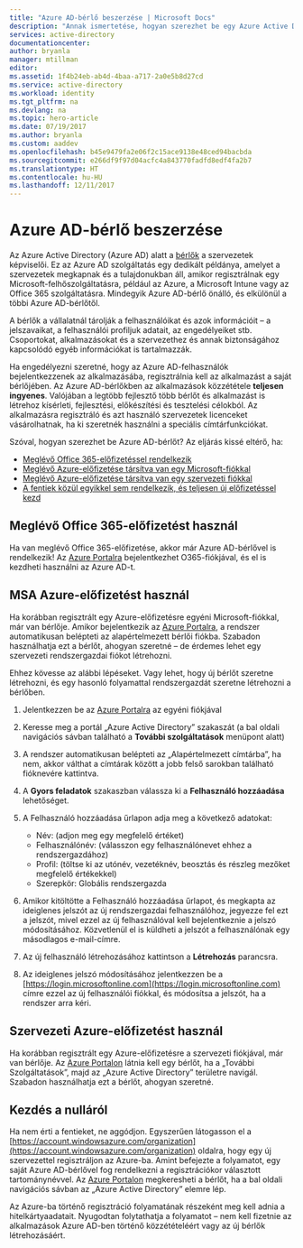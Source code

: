 ```yaml
---
title: "Azure AD-bérlő beszerzése | Microsoft Docs"
description: "Annak ismertetése, hogyan szerezhet be egy Azure Active Directory-bérlőt az alkalmazások regisztrálásához és fordításához."
services: active-directory
documentationcenter: 
author: bryanla
manager: mtillman
editor: 
ms.assetid: 1f4b24eb-ab4d-4baa-a717-2a0e5b8d27cd
ms.service: active-directory
ms.workload: identity
ms.tgt_pltfrm: na
ms.devlang: na
ms.topic: hero-article
ms.date: 07/19/2017
ms.author: bryanla
ms.custom: aaddev
ms.openlocfilehash: b45e9479fa2e06f2c15ace9138e48ced94bacbda
ms.sourcegitcommit: e266df9f97d04acfc4a843770fadfd8edf4fa2b7
ms.translationtype: HT
ms.contentlocale: hu-HU
ms.lasthandoff: 12/11/2017
---
```

# <a name="how-to-get-an-azure-active-directory-tenant"></a>Azure AD-bérlő beszerzése
Az Azure Active Directory (Azure AD) alatt a [bérlők](https://msdn.microsoft.com/library/azure/jj573650.aspx#BKMK_WhatIsAnAzureADTenant) a szervezetek képviselői.  Ez az Azure AD szolgáltatás egy dedikált példánya, amelyet a szervezetek megkapnak és a tulajdonukban áll, amikor regisztrálnak egy Microsoft-felhőszolgáltatásra, például az Azure, a Microsoft Intune vagy az Office 365 szolgáltatásra.  Mindegyik Azure AD-bérlő önálló, és elkülönül a többi Azure AD-bérlőtől.  

A bérlők a vállalatnál tárolják a felhasználóikat és azok információit – a jelszavaikat, a felhasználói profiljuk adatait, az engedélyeiket stb.  Csoportokat, alkalmazásokat és a szervezethez és annak biztonságához kapcsolódó egyéb információkat is tartalmazzák.

Ha engedélyezni szeretné, hogy az Azure AD-felhasználók bejelentkezzenek az alkalmazásába, regisztrálnia kell az alkalmazást a saját bérlőjében.  Az Azure AD-bérlőkben az alkalmazások közzététele **teljesen ingyenes**.  Valójában a legtöbb fejlesztő több bérlőt és alkalmazást is létrehoz kísérleti, fejlesztési, előkészítési és tesztelési célokból.  Az alkalmazásra regisztráló és azt használó szervezetek licenceket vásárolhatnak, ha ki szeretnék használni a speciális címtárfunkciókat.

Szóval, hogyan szerezhet be Azure AD-bérlőt?  Az eljárás kissé eltérő, ha:

* [Meglévő Office 365-előfizetéssel rendelkezik](#use-an-existing-office-365-subscription)
* [Meglévő Azure-előfizetése társítva van egy Microsoft-fiókkal](#use-an-msa-azure-subscription)
* [Meglévő Azure-előfizetése társítva van egy szervezeti fiókkal](#use-an-organizational-azure-subscription)
* [A fentiek közül egyikkel sem rendelkezik, és teljesen új előfizetéssel kezd](#start-from-scratch)

## <a name="use-an-existing-office-365-subscription"></a>Meglévő Office 365-előfizetést használ
Ha van meglévő Office 365-előfizetése, akkor már Azure AD-bérlővel is rendelkezik! Az [Azure Portalra](https://portal.azure.com) bejelentkezhet O365-fiókjával, és el is kezdheti használni az Azure AD-t.

## <a name="use-an-msa-azure-subscription"></a>MSA Azure-előfizetést használ
Ha korábban regisztrált egy Azure-előfizetésre egyéni Microsoft-fiókkal, már van bérlője.  Amikor bejelentkezik az [Azure Portalra](https://portal.azure.com), a rendszer automatikusan belépteti az alapértelmezett bérlői fiókba. Szabadon használhatja ezt a bérlőt, ahogyan szeretné – de érdemes lehet egy szervezeti rendszergazdai fiókot létrehozni.

Ehhez kövesse az alábbi lépéseket.  Vagy lehet, hogy új bérlőt szeretne létrehozni, és egy hasonló folyamattal rendszergazdát szeretne létrehozni a bérlőben.

1. Jelentkezzen be az [Azure Portalra](https://portal.azure.com) az egyéni fiókjával
2. Keresse meg a portál „Azure Active Directory” szakaszát (a bal oldali navigációs sávban található a **További szolgáltatások** menüpont alatt)
3. A rendszer automatikusan belépteti az „Alapértelmezett címtárba”, ha nem, akkor válthat a címtárak között a jobb felső sarokban található fióknevére kattintva.
4. A **Gyors feladatok** szakaszban válassza ki a **Felhasználó hozzáadása** lehetőséget.
5. A Felhasználó hozzáadása űrlapon adja meg a következő adatokat:

   * Név: (adjon meg egy megfelelő értéket)
   * Felhasználónév: (válasszon egy felhasználónevet ehhez a rendszergazdához)
   * Profil: (töltse ki az utónév, vezetéknév, beosztás és részleg mezőket megfelelő értékekkel)
   * Szerepkör: Globális rendszergazda
6. Amikor kitöltötte a Felhasználó hozzáadása űrlapot, és megkapta az ideiglenes jelszót az új rendszergazdai felhasználóhoz, jegyezze fel ezt a jelszót, mivel ezzel az új felhasználóval kell bejelentkeznie a jelszó módosításához. Közvetlenül el is küldheti a jelszót a felhasználónak egy másodlagos e-mail-címre.
7. Az új felhasználó létrehozásához kattintson a **Létrehozás** parancsra.
8. Az ideiglenes jelszó módosításához jelentkezzen be a [https://login.microsoftonline.com](https://login.microsoftonline.com) címre ezzel az új felhasználói fiókkal, és módosítsa a jelszót, ha a rendszer arra kéri.

## <a name="use-an-organizational-azure-subscription"></a>Szervezeti Azure-előfizetést használ
Ha korábban regisztrált egy Azure-előfizetésre a szervezeti fiókjával, már van bérlője.  Az [Azure Portalon](https://portal.azure.com) látnia kell egy bérlőt, ha a „További Szolgáltatások”, majd az „Azure Active Directory” területre navigál.  Szabadon használhatja ezt a bérlőt, ahogyan szeretné.

## <a name="start-from-scratch"></a>Kezdés a nulláról
Ha nem érti a fentieket, ne aggódjon.  Egyszerűen látogasson el a [https://account.windowsazure.com/organization](https://account.windowsazure.com/organization) oldalra, hogy egy új szervezettel regisztráljon az Azure-ba.  Amint befejezte a folyamatot, egy saját Azure AD-bérlővel fog rendelkezni a regisztrációkor választott tartománynévvel.  Az [Azure Portalon](https://portal.azure.com) megkeresheti a bérlőt, ha a bal oldali navigációs sávban az „Azure Active Directory” elemre lép.

Az Azure-ba történő regisztráció folyamatának részeként meg kell adnia a hitelkártyaadatait.  Nyugodtan folytathatja a folyamatot – nem kell fizetnie az alkalmazások Azure AD-ben történő közzétételéért vagy az új bérlők létrehozásáért.
